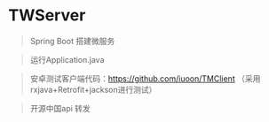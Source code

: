 # TWServer
> Spring Boot 搭建微服务

> 运行Application.java


> 安卓测试客户端代码：https://github.com/iuoon/TMClient
（采用rxjava+Retrofit+jackson进行测试）

> 开源中国api 转发




